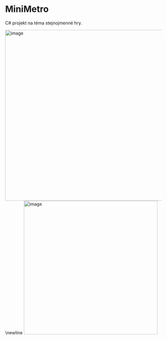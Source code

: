 # MiniMetro
C# projekt na téma stejnojmenné hry.

<img width="550" alt="image" src="https://github.com/VesnickyTrombonista/MiniMetro/assets/96839052/168c08d6-8372-4726-8406-a08fce803c12">
\newline
<img width="430" alt="image" src="https://github.com/VesnickyTrombonista/MiniMetro/assets/96839052/63af97e5-f376-4322-94a3-a090de4b75e8">
